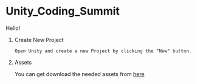 # Unity_Coding_Summit
Hello!

1. Create New Project

       Open Unity and create a new Project by clicking the "New" button.

2. Assets

      You can get download the needed assets from [here](https://drive.google.com/drive/folders/1atnrjGfaNKNqSvXR9pbFD1vw5IOXK9C7?usp=sharing)
